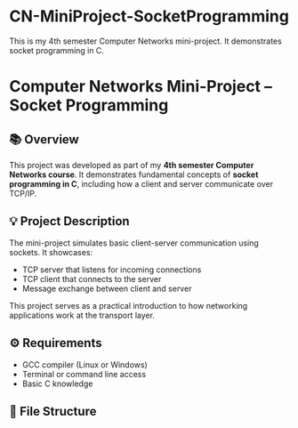 # CN-MiniProject-SocketProgramming
This is my 4th semester Computer Networks mini-project. It demonstrates socket programming in C.
# Computer Networks Mini-Project – Socket Programming

## 📚 Overview
This project was developed as part of my **4th semester Computer Networks course**. It demonstrates fundamental concepts of **socket programming in C**, including how a client and server communicate over TCP/IP.

## 💡 Project Description
The mini-project simulates basic client-server communication using sockets. It showcases:
- TCP server that listens for incoming connections
- TCP client that connects to the server
- Message exchange between client and server

This project serves as a practical introduction to how networking applications work at the transport layer.

## ⚙️ Requirements
- GCC compiler (Linux or Windows)
- Terminal or command line access
- Basic C knowledge

## 📁 File Structure

